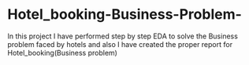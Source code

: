 # Hotel_booking-Business-Problem-
In this project I have performed step by step EDA to solve the Business problem faced by hotels and also I have created the proper report for Hotel_booking(Business problem)
